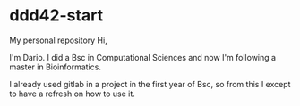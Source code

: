 # ddd42-start
My personal repository
Hi, 

I'm Dario. I did a Bsc in Computational Sciences and now I'm following a master in Bioinformatics.

I already used gitlab in a project in the first year of Bsc, so from this I except to have a refresh on how to use it.
